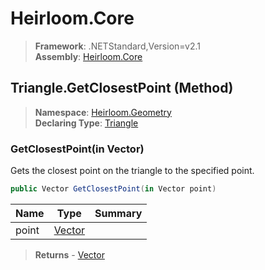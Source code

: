 # Heirloom.Core

> **Framework**: .NETStandard,Version=v2.1  
> **Assembly**: [Heirloom.Core][0]

## Triangle.GetClosestPoint (Method)

> **Namespace**: [Heirloom.Geometry][0]  
> **Declaring Type**: [Triangle][1]

### GetClosestPoint(in Vector)

Gets the closest point on the triangle to the specified point.

```cs
public Vector GetClosestPoint(in Vector point)
```

| Name  | Type        | Summary |
|-------|-------------|---------|
| point | [Vector][2] |         |

> **Returns** - [Vector][2]

[0]: ../../../Heirloom.Core.md
[1]: ../Triangle.md
[2]: ../../Heirloom/Vector.md
